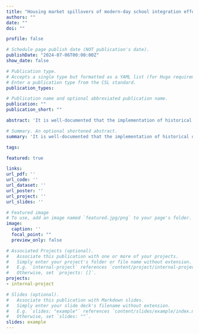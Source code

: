 ```yaml
---
title: "Housing market spillovers of modern-day school integration efforts"
authors: ""
date: ""
doi: ""

profile: false

# Schedule page publish date (NOT publication's date).
publishDate: "2024-07-06T00:00:00Z"
show_date: false

# Publication type.
# Accepts a single type but formatted as a YAML list (for Hugo requirements).
# Enter a publication type from the CSL standard.
publication_types:

# Publication name and optional abbreviated publication name.
publication: ""
publication_short: ""

abstract: 'It is well-documented that the implementation of historical desegregation plans often led to "white flight," where white parents affected by integration plans either moved their children to private schools or relocated to avoid integration. However, the extent to which white or "rich" flight continues in response to modern school integration efforts is unclear. This paper examines the persistence of this phenomenon by studying a recent elementary school integration policy implemented by Charlotte-Mecklenburg Schools (CMS) in 2018. Using data on house characteristics, house sales, and CMS attendance boundaries before and after the policy change, I compare properties on either side of the affected attendance boundaries — one affected by the policy and the other not — to determine whether the policy influenced the likelihood of a house being sold or the sale price of houses.'

# Summary. An optional shortened abstract.
summary: 'It is well-documented that the implementation of historical desegregation plans often led to "white flight," where white parents affected by integration plans either moved their children to private schools or relocated to avoid integration. However, the extent to which white or "rich" flight continues in response to modern school integration efforts is unclear. This paper examines the persistence of this phenomenon by studying a recent elementary school integration policy implemented by Charlotte-Mecklenburg Schools (CMS) in 2018. Using data on house characteristics, house sales, and CMS attendance boundaries before and after the policy change, I compare properties on either side of the affected attendance boundaries — one affected by the policy and the other not — to determine whether the policy influenced the likelihood of a house being sold or the sale price of houses.'

tags:

featured: true

links:
url_pdf: ''
url_code: ''
url_dataset: ''
url_poster: ''
url_project: ''
url_slides: ''

# Featured image
# To use, add an image named `featured.jpg/png` to your page's folder. 
image:
  caption: ''
  focal_point: ""
  preview_only: false

# Associated Projects (optional).
#   Associate this publication with one or more of your projects.
#   Simply enter your project's folder or file name without extension.
#   E.g. `internal-project` references `content/project/internal-project/index.md`.
#   Otherwise, set `projects: []`.
projects:
- internal-project

# Slides (optional).
#   Associate this publication with Markdown slides.
#   Simply enter your slide deck's filename without extension.
#   E.g. `slides: "example"` references `content/slides/example/index.md`.
#   Otherwise, set `slides: ""`.
slides: example
---
```

